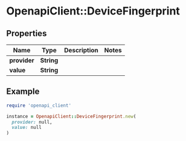 # OpenapiClient::DeviceFingerprint

## Properties

| Name | Type | Description | Notes |
| ---- | ---- | ----------- | ----- |
| **provider** | **String** |  |  |
| **value** | **String** |  |  |

## Example

```ruby
require 'openapi_client'

instance = OpenapiClient::DeviceFingerprint.new(
  provider: null,
  value: null
)
```

